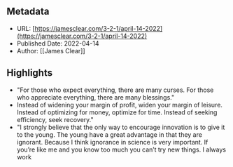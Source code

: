 ## Metadata
* URL: [https://jamesclear.com/3-2-1/april-14-2022](https://jamesclear.com/3-2-1/april-14-2022)
* Published Date: 2022-04-14
* Author: [[James Clear]]

## Highlights
* "For those who expect everything, there are many curses. For those who appreciate everything, there are many blessings."
* Instead of widening your margin of profit, widen your margin of leisure. Instead of optimizing for money, optimize for time. Instead of seeking efficiency, seek recovery."
* "I strongly believe that the only way to encourage innovation is to give it to the young. The young have a great advantage in that they are ignorant. Because I think ignorance in science is very important. If you’re like me and you know too much you can’t try new things. I always work